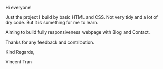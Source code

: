 Hi everyone!

Just the project I build by basic HTML and CSS. Not very tidy and a lot of dry code. But it is something for me to learn.

Aiming to build fully responsiveness webpage with Blog and Contact.

Thanks for any feedback and contribution.

Kind Regards,

Vincent Tran